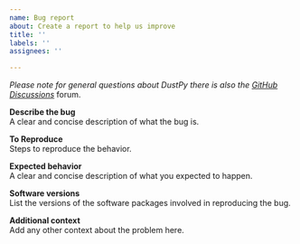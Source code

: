 ```yaml
---
name: Bug report
about: Create a report to help us improve
title: ''
labels: ''
assignees: ''

---
```


*Please note for general questions about DustPy there is also the [GitHub Discussions](https://github.com/stammler/dustpy/discussions)* forum.

**Describe the bug**  
A clear and concise description of what the bug is.

**To Reproduce**  
Steps to reproduce the behavior.

**Expected behavior**  
A clear and concise description of what you expected to happen.

**Software versions**  
List the versions of the software packages involved in reproducing the bug.

**Additional context**  
Add any other context about the problem here.
